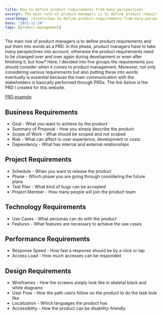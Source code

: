 ```yaml
---
title: How to define product requirements from many perspectives
excerpt: The main role of product managers is to define product requirements and put them into words as a PRD. In this phase, product managers have to take many perspectives into account, otherwise the product requirements need to be changed over and over again during development or even after finishing it, but how?
coverImage: /assets/how-to-define-product-requirements-from-many-perspectives/cover.webp
date: "2021-11-24"
tags: [product-management]
---
```


The main role of product managers is to define product requirements and put them into words as a PRD. In this phase, product managers have to take many perspectives into account, otherwise the product requirements need to be changed over and over again during development or even after finishing it, but how? Here, I devided into five groups the requirements you should consider when it comes to product management. Moreover, not only considering various requirements but also putting these into words eventually is essential because the main communication with the stakeholders is basically performed through PRDs. The link below is the PRD I created for this website.

[PRD example](https://hiroom.notion.site/product-requirements-document-fd47f507d8544a338aea149af7bd1c65)

## Business Requirements

- Goal - What you want to achieve by the product
- Summary of Proposal - How you simply describe the product
- Scope of Work - What should be scoped and not scoped
- Risk - What can affect to user experience, development or costs
- Dependency - What has internal and external relationships

## Project Requirements

- Schedule - When you want to release the product
- Phase - Which phase you are going through considering the future plans
- Test Plan - What kind of bugs can be accepted
- Project Member - How many people will join the product team

## Technology Requirements

- Use Cases - What personas can do with the product
- Features - What features are necessary to achieve the use cases

## Performance Requirements

- Response Speed - How fast a response should be by a click or tap
- Access Load - How much accesses can be responded

## Design Requirements

- Wireframes - How the screens simply look like in skeletal black and white diagrams
- User Flow - How the path users follow on the product to do the task look like
- Localization - Which languages the product has
- Accessibility - How the product can be disability-friendly
